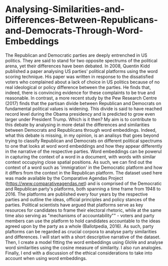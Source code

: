 # Analysing-Similarities-and-Differences-Between-Republicans-and-Democrats-Through-Word-Embeddings
The Republican and Democratic parties are deeply entrenched in US politics. They are said to stand for two opposite spectrums of the political arena, yet their differences have been debated. In 2008, Quentin Kidd published a paper analysing US parties' political platforms using the word scoring technique. His paper was written in response to the dissatisfied voters who complained about a lack of choice in US politics because of no real ideological or policy difference between the parties. He finds that, indeed, there is convincing evidence for these complaints to be true and reasonable. In contrast, a more recent study by the Pew Research Centre (2017) finds that the partisan divide between Republican and Democrats on fundamental political values is widening. This divide is said to have reached record level during the Obama presidency and is predicted to grow even larger under President Trump.   Which is it then? My aim is to contribute to this debate by analysing in more detail the differences and similarities between Democrats and Republicans through word embeddings. Indeed, what this debate is missing, in my opinion, is an analisys that goes beyond trying to classify Republican and Democrats on different political spectrums to one that looks at word word embeddings and how they appear differently in the narrative of the respective parties. Word embeddings can be powerul in capturing the context of a word in a document, with words with similar context occupying close spatial positions. As such, we can find out the context of a word such as 'immigration' in the Democratic platform and how it differs from the context in the Republican platform.   The dataset used here was made available by the Comparative Agendas Project (https://www.comparativeagendas.net) and is comprised of the Democratic and Republican party's platforms, both spanning a time frame from 1948 to 2016. The platforms are published every four years by the respective parties and outline the ideas, official principles and policy stances of the parties. Political scientists have argued that platforms serve as key resources for candidates to frame their electoral rhetoric, while at the same time also serving as "mechanisms of accountability"" - voters and party members can use the platform to hold candidates accountable to the ideas agreed upon by the party as a whole (Ballotpedia, 2016). As such, party plaftorms can be regarded as crucial corpora to analyse party similarities and differences.   I will start with a short descriptive narrative of the dataset. Then, I create a model fitting the word embeddings using GloVe and analyse word similarities using the cosine measure of similarity. I also run analogies. Finally, I end with a discussion of the ethical considerations to take into account when using word embeddings.   
